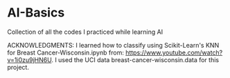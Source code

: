 # AI-Basics
Collection of all the codes I practiced while learning AI

ACKNOWLEDGMENTS:
I learned how to classify using Scikit-Learn's KNN for Breast Cancer-Wisconsin.ipynb from: https://www.youtube.com/watch?v=1i0zu9jHN6U. I used the UCI data breast-cancer-wisconsin.data for this project.
